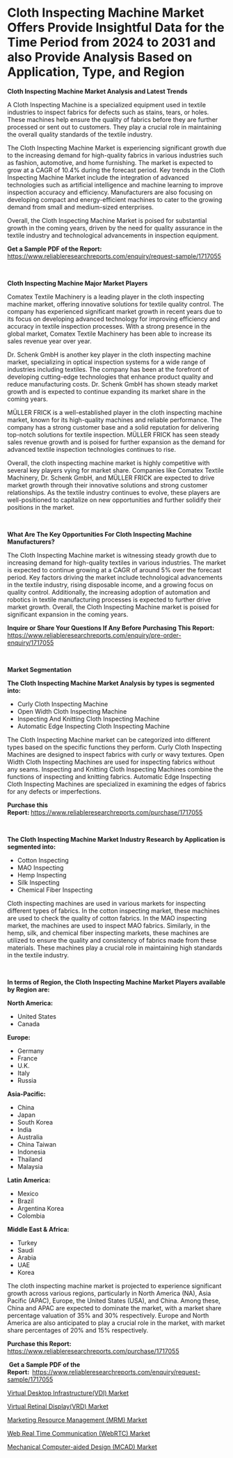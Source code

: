 <p><h1>Cloth Inspecting Machine Market Offers Provide Insightful Data for the Time Period from 2024 to 2031 and also Provide Analysis Based on Application, Type, and Region</h1></p><p><strong>Cloth Inspecting Machine Market Analysis and Latest Trends</strong></p>
<p><p>A Cloth Inspecting Machine is a specialized equipment used in textile industries to inspect fabrics for defects such as stains, tears, or holes. These machines help ensure the quality of fabrics before they are further processed or sent out to customers. They play a crucial role in maintaining the overall quality standards of the textile industry.</p><p>The Cloth Inspecting Machine Market is experiencing significant growth due to the increasing demand for high-quality fabrics in various industries such as fashion, automotive, and home furnishing. The market is expected to grow at a CAGR of 10.4% during the forecast period. Key trends in the Cloth Inspecting Machine Market include the integration of advanced technologies such as artificial intelligence and machine learning to improve inspection accuracy and efficiency. Manufacturers are also focusing on developing compact and energy-efficient machines to cater to the growing demand from small and medium-sized enterprises.</p><p>Overall, the Cloth Inspecting Machine Market is poised for substantial growth in the coming years, driven by the need for quality assurance in the textile industry and technological advancements in inspection equipment.</p></p>
<p><strong>Get a Sample PDF of the Report:&nbsp;</strong> <a href="https://www.reliableresearchreports.com/enquiry/request-sample/1717055">https://www.reliableresearchreports.com/enquiry/request-sample/1717055</a></p>
<p>&nbsp;</p>
<p><strong>Cloth Inspecting Machine Major Market Players</strong></p>
<p><p>Comatex Textile Machinery is a leading player in the cloth inspecting machine market, offering innovative solutions for textile quality control. The company has experienced significant market growth in recent years due to its focus on developing advanced technology for improving efficiency and accuracy in textile inspection processes. With a strong presence in the global market, Comatex Textile Machinery has been able to increase its sales revenue year over year.</p><p>Dr. Schenk GmbH is another key player in the cloth inspecting machine market, specializing in optical inspection systems for a wide range of industries including textiles. The company has been at the forefront of developing cutting-edge technologies that enhance product quality and reduce manufacturing costs. Dr. Schenk GmbH has shown steady market growth and is expected to continue expanding its market share in the coming years.</p><p>MÜLLER FRICK is a well-established player in the cloth inspecting machine market, known for its high-quality machines and reliable performance. The company has a strong customer base and a solid reputation for delivering top-notch solutions for textile inspection. MÜLLER FRICK has seen steady sales revenue growth and is poised for further expansion as the demand for advanced textile inspection technologies continues to rise.</p><p>Overall, the cloth inspecting machine market is highly competitive with several key players vying for market share. Companies like Comatex Textile Machinery, Dr. Schenk GmbH, and MÜLLER FRICK are expected to drive market growth through their innovative solutions and strong customer relationships. As the textile industry continues to evolve, these players are well-positioned to capitalize on new opportunities and further solidify their positions in the market.</p></p>
<p>&nbsp;</p>
<p><strong>What Are The Key Opportunities For Cloth Inspecting Machine Manufacturers?</strong></p>
<p><p>The Cloth Inspecting Machine market is witnessing steady growth due to increasing demand for high-quality textiles in various industries. The market is expected to continue growing at a CAGR of around 5% over the forecast period. Key factors driving the market include technological advancements in the textile industry, rising disposable income, and a growing focus on quality control. Additionally, the increasing adoption of automation and robotics in textile manufacturing processes is expected to further drive market growth. Overall, the Cloth Inspecting Machine market is poised for significant expansion in the coming years.</p></p>
<p><strong>Inquire or Share Your Questions If Any Before Purchasing This Report:</strong> <a href="https://www.reliableresearchreports.com/enquiry/pre-order-enquiry/1717055">https://www.reliableresearchreports.com/enquiry/pre-order-enquiry/1717055</a></p>
<p>&nbsp;</p>
<p><strong>Market Segmentation</strong></p>
<p><strong>The Cloth Inspecting Machine Market Analysis by types is segmented into:</strong></p>
<p><ul><li>Curly Cloth Inspecting Machine</li><li>Open Width Cloth Inspecting Machine</li><li>Inspecting And Knitting Cloth Inspecting Machine</li><li>Automatic Edge Inspecting Cloth Inspecting Machine</li></ul></p>
<p><p>The Cloth Inspecting Machine market can be categorized into different types based on the specific functions they perform. Curly Cloth Inspecting Machines are designed to inspect fabrics with curly or wavy textures. Open Width Cloth Inspecting Machines are used for inspecting fabrics without any seams. Inspecting and Knitting Cloth Inspecting Machines combine the functions of inspecting and knitting fabrics. Automatic Edge Inspecting Cloth Inspecting Machines are specialized in examining the edges of fabrics for any defects or imperfections.</p></p>
<p><strong>Purchase this Report:&nbsp;</strong><a href="https://www.reliableresearchreports.com/purchase/1717055">https://www.reliableresearchreports.com/purchase/1717055</a></p>
<p>&nbsp;</p>
<p><strong>The Cloth Inspecting Machine Market Industry Research by Application is segmented into:</strong></p>
<p><ul><li>Cotton Inspecting</li><li>MAO Inspecting</li><li>Hemp Inspecting</li><li>Silk Inspecting</li><li>Chemical Fiber Inspecting</li></ul></p>
<p><p>Cloth inspecting machines are used in various markets for inspecting different types of fabrics. In the cotton inspecting market, these machines are used to check the quality of cotton fabrics. In the MAO inspecting market, the machines are used to inspect MAO fabrics. Similarly, in the hemp, silk, and chemical fiber inspecting markets, these machines are utilized to ensure the quality and consistency of fabrics made from these materials. These machines play a crucial role in maintaining high standards in the textile industry.</p></p>
<p>&nbsp;</p>
<p><strong>In terms of Region, the Cloth Inspecting Machine Market Players available by Region are:</strong></p>
<p>
    <p> <strong> North America: </strong>
        <ul>
            <li>United States</li>
            <li>Canada</li>
        </ul>
        </p> 
    <p> <strong> Europe: </strong>
        <ul>
            <li>Germany</li>
            <li>France</li>
            <li>U.K.</li>
            <li>Italy</li>
            <li>Russia</li>
        </ul>
        </p> 
    <p> <strong> Asia-Pacific: </strong>
        <ul>
            <li>China</li>
            <li>Japan</li>
            <li>South Korea</li>
            <li>India</li>
            <li>Australia</li>
            <li>China Taiwan</li>
            <li>Indonesia</li>
            <li>Thailand</li>
            <li>Malaysia</li>
        </ul>
        </p> 
    <p> <strong> Latin America: </strong>
        <ul>
            <li>Mexico</li>
            <li>Brazil</li>
            <li>Argentina Korea</li>
            <li>Colombia</li>
        </ul>
        </p> 
    <p> <strong> Middle East & Africa: </strong>
        <ul>
            <li>Turkey</li>
            <li>Saudi</li>
            <li>Arabia</li>
            <li>UAE</li>
            <li>Korea</li>
        </ul>
    </p>
    </p>
<p><p>The cloth inspecting machine market is projected to experience significant growth across various regions, particularly in North America (NA), Asia Pacific (APAC), Europe, the United States (USA), and China. Among these, China and APAC are expected to dominate the market, with a market share percentage valuation of 35% and 30% respectively. Europe and North America are also anticipated to play a crucial role in the market, with market share percentages of 20% and 15% respectively.</p></p>
<p><strong>Purchase this Report: </strong><a href="https://www.reliableresearchreports.com/purchase/1717055">https://www.reliableresearchreports.com/purchase/1717055</a></p>
<p>&nbsp;<strong>Get a Sample PDF of the Report:&nbsp;&nbsp;</strong><a href="https://www.reliableresearchreports.com/enquiry/request-sample/1717055">https://www.reliableresearchreports.com/enquiry/request-sample/1717055</a></p>
<p><strong></strong></p>
<p><p><a href="https://medium.com/@anitabeatty1/virtual-desktop-infrastructure-vdi-market-comprehensive-assessment-by-type-application-and-facd4b5ffc39">Virtual Desktop Infrastructure(VDI) Market</a></p><p><a href="https://medium.com/@anitabeatty1/virtual-retinal-display-vrd-market-analysis-and-sze-forecasted-for-period-from-2024-to-2031-0b8e9815df92">Virtual Retinal Display(VRD) Market</a></p><p><a href="https://medium.com/@ericahahn435/marketing-resource-management-mrm-market-comprehensive-assessment-by-type-application-and-aa4cc87e74a1">Marketing Resource Management (MRM) Market</a></p><p><a href="https://medium.com/@anitabeatty1/web-real-time-communication-webrtc-market-furnishes-information-on-market-share-market-trends-e2a12760102b">Web Real Time Communication (WebRTC) Market</a></p><p><a href="https://medium.com/@anitabeatty1/mechanical-computer-aided-design-mcad-market-trends-and-market-analysis-forecasted-for-period-dc600b0e53ac">Mechanical Computer-aided Design (MCAD) Market</a></p></p>